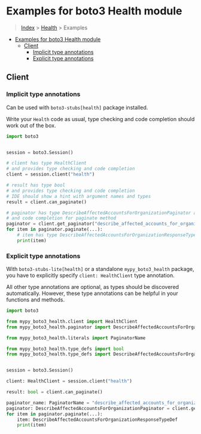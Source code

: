 <a id="examples-for-boto3-health-module"></a>

# Examples for boto3 Health module

> [Index](../README.md) > [Health](./README.md) > Examples

- [Examples for boto3 Health module](#examples-for-boto3-health-module)
  - [Client](#client)
    - [Implicit type annotations](#implicit-type-annotations)
    - [Explicit type annotations](#explicit-type-annotations)

<a id="client"></a>

## Client

<a id="implicit-type-annotations"></a>

### Implicit type annotations

Can be used with `boto3-stubs[health]` package installed.

Write your `Health` code as usual, type checking and code completion should
work out of the box.

```python
import boto3


session = boto3.Session()

# client has type HealthClient
# and provides type checking and code completion
client = session.client("health")

# result has type bool
# and provides type checking and code completion
# IDE should show a hint with argument names and types
result = client.can_paginate()

# paginator has type DescribeAffectedAccountsForOrganizationPaginator and provides type checking
# and code completion for paginate method
paginator = client.get_paginator("describe_affected_accounts_for_organization")
for item in paginator.paginate(...):
    # item has type DescribeAffectedAccountsForOrganizationResponseTypeDef
    print(item)
```

<a id="explicit-type-annotations"></a>

### Explicit type annotations

With `boto3-stubs-lite[health]` or a standalone `mypy_boto3_health` package,
you have to explicitly specify `client: HealthClient` type annotation.

All other type annotations are optional, as types should be discovered
automatically. However, these type annotations can be helpful in your functions
and methods.

```python
import boto3

from mypy_boto3_health.client import HealthClient
from mypy_boto3_health.paginator import DescribeAffectedAccountsForOrganizationPaginator

from mypy_boto3_health.literals import PaginatorName

from mypy_boto3_health.type_defs import bool
from mypy_boto3_health.type_defs import DescribeAffectedAccountsForOrganizationResponseTypeDef


session = boto3.Session()

client: HealthClient = session.client("health")

result: bool = client.can_paginate()

paginator_name: PaginatorName = "describe_affected_accounts_for_organization"
paginator: DescribeAffectedAccountsForOrganizationPaginator = client.get_paginator(paginator_name)
for item in paginator.paginate(...):
    item: DescribeAffectedAccountsForOrganizationResponseTypeDef
    print(item)
```
